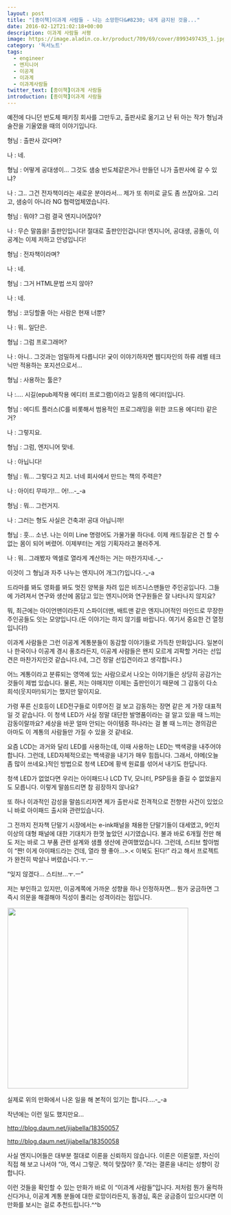 ```yaml
---
layout: post
title: "[종이책]이과계 사람들 - 나는 소망한다&#8230; 내게 금지된 것을..."
date: 2016-02-12T21:02:18+00:00
description: 이과계 사람들 서평
image: https://image.aladin.co.kr/product/709/69/cover/8993497435_1.jpg
category: '독서노트'
tags:
  - engineer
  - 엔지니어
  - 이공계
  - 이과계
  - 이과계사람들
twitter_text: [종이책]이과계 사람들  
introduction: [종이책]이과계 사람들
---
```


예전에 다니던 반도체 패키징 회사를 그만두고, 출판사로 옮기고 난 뒤 아는 작가 형님과 술잔을 기울였을 때의 이야기입니다.

형님 : 출판사 갔다며?
  
나 : 네.
  
형님 : 어떻게 공대생이&#8230; 그것도 샘숭 반도체같은거나 만들던 니가 출판사에 갈 수 있냐?
  
나 : 그.. 그건 전자책이라는 새로운 분야라서&#8230; 제가 또 취미로 글도 좀 쓰잖아요. 그리고, 샘숭이 아니라 NG 협력업체였습니다.
  
형님 : 뭐야? 그럼 결국 엔지니어잖아?
  
나 : 무슨 말씀을! 출판인입니다! 절대로 출판인인겁니다! 엔지니어, 공대생, 공돌이, 이공계는 이제 저하고 안녕입니다!
  
형님 : 전자책이라며?
  
나 : 네.
  
형님 : 그거 HTML문법 쓰지 않아?
  
나 : 네.
  
형님 : 코딩할줄 아는 사람은 현재 너뿐?
  
나 : 뭐.. 일단은.
  
형님 : 그럼 프로그래머?
  
나 : 아니.. 그것과는 엄밀하게 다릅니다! 궂이 이야기하자면 웹디자인의 하류 레벨 테크닉만 적용하는 포지션으로서&#8230;
  
형님 : 사용하는 툴은?
  
나 :&#8230;. 시길(epub제작용 에디터 프로그램)이라고 일종의 에디터입니다.
  
형님 : 에디트 플러스(C를 비롯해서 범용적인 프로그래밍을 위한 코드용 에디터) 같은거?
  
나 : 그렇지요.
  
형님 : 그럼, 엔지니어 맞네.
  
나 : 아닙니다!
  
형님 : 뭐&#8230; 그렇다고 치고. 너네 회사에서 만드는 책의 주력은?
  
나 : 아이티 무따기!&#8230; 어!&#8230;-_-a
  
형님 : 뭐&#8230; 그런거지.

나 : 그러는 형도 사실은 건축과! 공대 아닙니까!
  
형님 : 훗&#8230; 소년. 나는 이미 Line 명령어도 가물가물 하다네. 이제 캐드질같은 건 할 수 없는 몸이 되어 버렸어. 이제부터는 게임 기획자라고 불러주게.
  
나 : 뭐.. 그래봤자 엑셀로 열라게 계산하는 거는 마찬가지네.-_-

이것이 그 형님과 자주 나누는 엔지니어 개그(?)입니다.-_-a

드라마를 봐도 영화를 봐도 멋진 양복을 차려 입은 비즈니스맨들만 주인공입니다. 그들에 가려져서 연구와 생산에 몸담고 있는 엔지니어와 연구원들은 잘 나타나지 않지요?
  
뭐, 최근에는 아이언맨이라든지 스파이더맨, 배트맨 같은 엔지니어적인 마인드로 무장한 주인공들도 잇는 모양입니다.(돈 이야기는 하지 않기를 바랍니다. 여기서 중요한 건 열정입니다!)

이과계 사람들은 그런 이공계 계통분들이 동감할 이야기들로 가득찬 만화입니다. 일본이나 한국이나 이공계 경시 풍조라든지, 이공계 사람들은 왠지 모르게 괴팍할 거라는 선입견은 마찬가지인것 같습니다.(네, 그건 정말 선입견이라고 생각합니다.)

어느 계통이라고 분류되는 영역에 있는 사람으로서 나오는 이야기들은 상당히 공감가는 것들이 제법 있습니다. 물론, 저는 야매지만 이제는 출판인이기 때문에 그 감동이 다소 희석(웃지마!)되기는 했지만 말이지요.

가령 푸른 신호등이 LED전구들로 이루어진 걸 보고 감동하는 장면 같은 게 가장 대표적일 것 같습니다. 이 청색 LED가 사실 정말 대단한 발명품이라는 걸 알고 있을 때 느끼는 감동이랄까요? 세상을 바꾼 얼마 안되는 아이템중 하나라는 걸 볼 때 느끼는 경의감은 아마도 이 계통의 사람들만 가질 수 있을 것 같네요.

요즘 LCD는 과거와 달리 LED를 사용하는데, 이때 사용하는 LED는 백색광을 내주어야 합니다. 그런데, LED자체적으로는 백색광을 내기가 매우 힘듭니다. 그래서, 야메(오늘 좀 많이 쓰네요.)적인 방법으로 청색 LED에 황색 원료를 섞어서 내기도 한답니다.

청색 LED가 없었다면 우리는 아이패드나 LCD TV, 모니터, PSP등을 즐길 수 없었을지도 모릅니다. 이렇게 말씀드리면 참 굉장하지 않나요?

또 하나 이과적인 감성을 말씀드리자면 제가 출판사로 전격적으로 전향한 사건이 있었으니 바로 아이패드 출시와 관련있습니다.

그 전까지 전자책 단말기 시장에서는 e-ink패널을 채용한 단말기들이 대세였고, 9인치 이상의 대형 패널에 대한 기대치가 한껏 높았던 시기였습니다. 불과 바로 6개월 전만 해도 저는 바로 그 부품 관련 설계와 샘플 생산에 관여했었습니다. 그런데, 스티브 할아범이 &#8220;짠! 이게 아이패드라는 건데, 열라 짱 좋아&#8230;>.< 이북도 된다!&#8221; 라고 해서 프로젝트가 완전히 박살나 버렸습니다.ㅜ.ㅡ

&#8220;잊지 않겠다&#8230; 스티브&#8230;ㅜ.ㅡ&#8221;

저는 부인하고 있지만, 이공계쪽에 가까운 성향을 하나 인정하자면&#8230; 뭔가 궁금하면 그 즉시 의문을 해결해야 직성이 풀리는 성격이라는 점입니다.

<img id="A_196E92314CFF9561373ABE" class="tx-daum-image" src="http://cfile209.uf.daum.net/image/196E92314CFF9561373ABE" alt="" width="420" border="0" hspace="1" vspace="1" />

실제로 위의 만화에서 나온 일을 해 본적이 있기는 합니다&#8230;.-_-a

작년에는 이런 일도 했지만요&#8230;

<http://blog.daum.net/jijabella/18350057>
  
<http://blog.daum.net/jijabella/18350058>

사실 엔지니어들은 대부분 절대로 이론을 신뢰하지 않습니다. 이론은 이론일뿐, 자신이 직접 해 보고 나서야 &#8220;아, 역시 그렇군. 책이 맞잖아? 훗.&#8221;라는 결론을 내리는 성향이 강합니다.

이런 것들을 확인할 수 있는 만화가 바로 이 &#8220;이과계 사람들&#8221;입니다. 저처럼 뭔가 울컥하신다거나, 이공계 계통 분들에 대한 로망이라든지, 동경심, 혹은 궁금증이 있으시다면 이 만화를 보시는 걸로 추천드립니다.^^b
